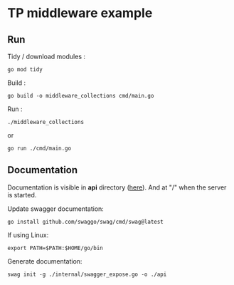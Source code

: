 # TP middleware example

## Run

Tidy / download modules :
```
go mod tidy
```
Build : 
```
go build -o middleware_collections cmd/main.go
```
Run : 
```
./middleware_collections
```
or
```
go run ./cmd/main.go
```

## Documentation

Documentation is visible in **api** directory ([here](api/swagger.json)). And at "/" when the server is started. 

Update swagger documentation:
```
go install github.com/swaggo/swag/cmd/swag@latest
```
If using Linux:
```
export PATH=$PATH:$HOME/go/bin
```
Generate documentation:
```
swag init -g ./internal/swagger_expose.go -o ./api
```